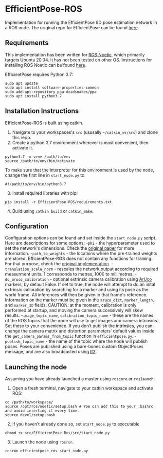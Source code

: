 # EfficientPose-ROS
Implementation for running the EfficientPose 6D pose estimation network in a ROS node. The original repo for EfficientPose can be found [here](https://github.com/ybkscht/EfficientPose).

## Requirements
This implementation has been written for [ROS Noetic](http://wiki.ros.org/noetic), which primarily targets Ubuntu 20.04. It has not been tested on other OS.
Instructions for installing ROS Noetic can be found [here](http://wiki.ros.org/noetic/Installation/Ubuntu).

EfficientPose requires Python 3.7:
```
sudo apt update
sudo apt install software-properties-common
sudo add-apt-repository ppa:deadsnakes/ppa
sudo apt install python3.7
```

## Installation Instructions
EfficientPose-ROS is built using catkin.
1. Navigate to your workspaces's `src` (ususally `~/catkin_ws/src`) and clone this repo.
2. Create a python 3.7 environment wherever is most convenient, then activate it.
```
python3.7 -m venv /path/to/env
source /path/to/env/bin/activate
```
To make sure that the interpreter for this environment is used by the node, change the first line in `start_node.py` to:
```
#!/path/to/env/bin/python3.7
```
3. Install required libraries with pip:
```
pip install -r EfficientPose-ROS/requirements.txt
```
4. Build using `catkin build` or `catkin_make`.

## Configuration
Configuration options can be found and set inside the `start_node.py` script. Here are descriptions for some options:
-`phi` - the hyperparameter used to set the network's dimensions. Check the [original paper](https://arxiv.org/abs/2011.04307) for more information.
-`path_to_weights` - the locations where the pre-trained weights are stored. EfficientPose-ROS does not contain any functions for training. For that purpose, check the [original implementation](https://github.com/ybkscht/EfficientPose).
-`translation_scale_norm` - rescales the network output according to required measurment units. 1 corresponds to metres, 1000 to millimetres.
-`do_aruco_calibration` - optional extrinsic camera calibration using [ArUco](https://docs.opencv.org/4.x/d5/dae/tutorial_aruco_detection.html) markers, by default False. If set to true, the node will attempt to do an inital extrinsic calibration by searching for a marker and using its pose as the world frame. All inferences will then be given in that frame's reference. Information on the marker must be given in the `aruco_dict`, `marker_length`, and `marker_ID` fields. CAUTION: at the moment, calibration is only performed at startup, and moving the camera successively will skew results.
-`image_topic_name`, `calibration_topic_name` - these are the names of the ROS topics that the node will use to get images and camera intrinsics. Set these to your convenience. If you don't publish the intrinsics, you can change the camera matrix and distortion parameters' default values inside the `get_camera_params_from_topic` function in `efficientpose.py`.
-`publish_topic_name` - the name of the topic where the node will publish poses. Poses are published using a bare-bones custom ObjectPoses message, and are also broadcasted using [tf2](http://wiki.ros.org/tf2).

## Launching the node
Assuming you have already launched a master using `roscore` or `roslaunch`:
1. Open a fresh terminal, navigate to your catkin workspace and activate ROS:
```
cd /path/to/workspace/
source /opt/ros/noetic/setup.bash # You can add this to your .bashrc and avoid inserting it every time.
source devel/setup.bash
```
2. If you haven't already done so, set `start_node.py` to executable
```
chmod +x src/EfficientPose-Ros/src/start_node.py
```
3. Launch the node using `rosrun`.
```
rosrun efficientpose_ros start_node.py
```
